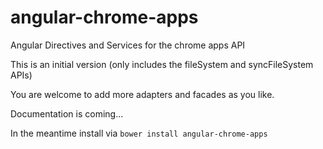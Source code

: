 angular-chrome-apps
===================

Angular Directives and Services for the chrome apps API

This is an initial version (only includes the fileSystem and syncFileSystem APIs)

You are welcome to add more adapters and facades as you like.

Documentation is coming... 

In the meantime install via `bower install angular-chrome-apps`
